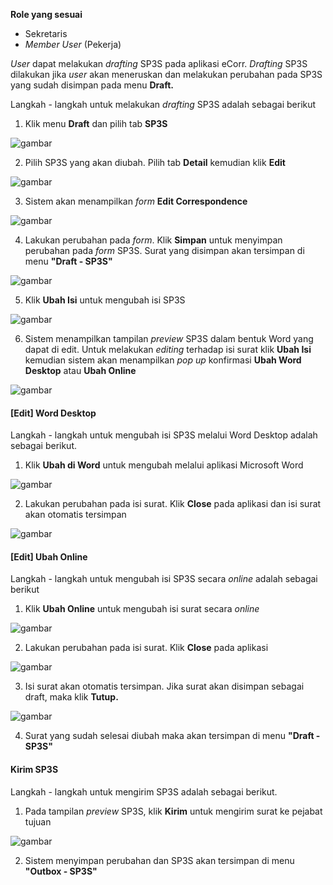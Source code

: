 **Role yang sesuai**

- Sekretaris
- *Member User* (Pekerja)

*User* dapat melakukan *drafting* SP3S pada aplikasi eCorr. *Drafting* SP3S dilakukan jika *user* akan meneruskan dan melakukan perubahan pada SP3S yang sudah disimpan pada menu **Draft.**

Langkah - langkah untuk melakukan *drafting* SP3S adalah sebagai berikut

1. Klik menu **Draft** dan pilih tab **SP3S**

![gambar](SC_SP3S/SP13.png)

2. Pilih SP3S yang akan diubah. Pilih tab **Detail** kemudian klik **Edit**

![gambar](SC_SP3S/SP14.png)

3. Sistem akan menampilkan *form* **Edit Correspondence**

![gambar](SC_SP3S/SP15.png)

4. Lakukan perubahan pada *form*. Klik **Simpan** untuk menyimpan perubahan pada *form* SP3S. Surat yang disimpan akan tersimpan di menu **"Draft - SP3S"**

![gambar](SC_SP3S/SP16.png)

5. Klik **Ubah Isi** untuk mengubah isi SP3S

![gambar](SC_SP3S/SP17.png)

6. Sistem menampilkan tampilan *preview* SP3S dalam bentuk Word yang dapat di edit. Untuk melakukan *editing* terhadap isi surat klik **Ubah Isi** kemudian sistem akan menampilkan *pop up* konfirmasi **Ubah Word Desktop** atau **Ubah Online**

![gambar](SC_SP3S/CR01.png)

#### **[Edit] Word Desktop**

Langkah - langkah untuk mengubah isi SP3S melalui Word Desktop adalah sebagai berikut.

1. Klik **Ubah di Word** untuk mengubah melalui aplikasi Microsoft Word

![gambar](SC_SP3S/CR02.png)

2. Lakukan perubahan pada isi surat. Klik **Close** pada aplikasi dan isi surat akan otomatis tersimpan

![gambar](SC_SP3S/CR03.png)

#### **[Edit] Ubah Online**

Langkah - langkah untuk mengubah isi SP3S secara *online* adalah sebagai berikut

1. Klik **Ubah Online** untuk mengubah isi surat secara *online*

![gambar](SC_SP3S/CR04.png)

2. Lakukan perubahan pada isi surat. Klik **Close** pada aplikasi

![gambar](SC_SP3S/CR05.png)

3. Isi surat akan otomatis tersimpan. Jika surat akan disimpan sebagai draft, maka klik **Tutup.**

![gambar](SC_SP3S/CR06.png)

4. Surat yang sudah selesai diubah maka akan tersimpan di menu **"Draft - SP3S"**

#### **Kirim SP3S**

Langkah - langkah untuk mengirim SP3S adalah sebagai berikut.

1. Pada tampilan *preview* SP3S, klik **Kirim** untuk mengirim surat ke pejabat tujuan

![gambar](SC_SP3S/CR07.png)

2. Sistem menyimpan perubahan dan SP3S akan tersimpan di menu **"Outbox - SP3S"**
